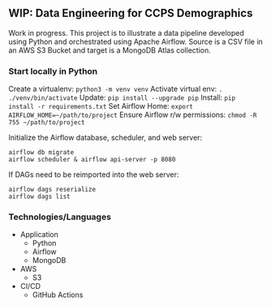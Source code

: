 ## WIP: Data Engineering for CCPS Demographics

Work in progress.  This project is to illustrate a data pipeline developed using Python and orchestrated using Apache Airflow.  Source is a CSV file in an AWS S3 Bucket and target is a MongoDB Atlas collection.  

### Start locally in Python

Create a virtualenv: `python3 -m venv venv`
Activate virtual env: `. ./venv/bin/activate`
Update: `pip install --upgrade pip`
Install: `pip install -r requirements.txt`
Set Airflow Home: `export AIRFLOW_HOME=~/path/to/project`
Ensure Airflow r/w permissions: `chmod -R 755 ~/path/to/project`

Initialize the Airflow database, scheduler, and web server:
```
airflow db migrate
airflow scheduler & airflow api-server -p 8080
```

If DAGs need to be reimported into the web server:
```
airflow dags reserialize
airflow dags list
```

### Technologies/Languages
* Application
    * Python
    * Airflow
    * MongoDB
* AWS
    * S3
* CI/CD
    * GitHub Actions